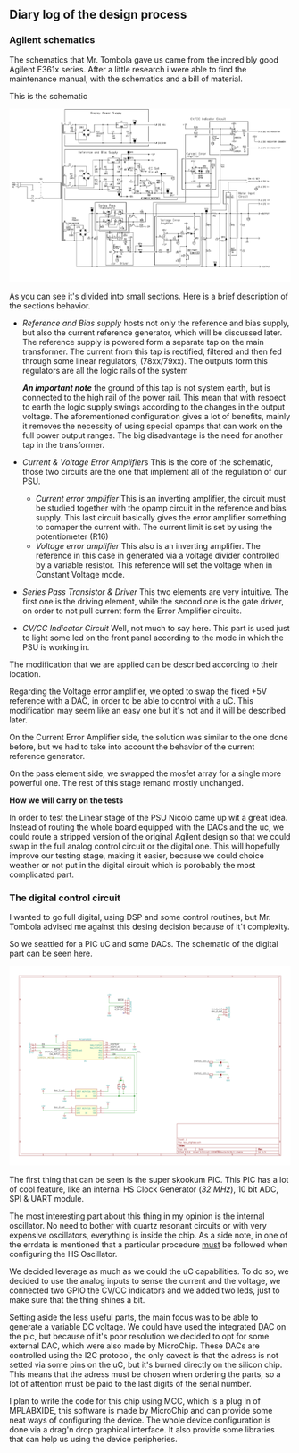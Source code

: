 ## Diary log of the design process

### Agilent schematics

The schematics that Mr. Tombola gave us came from the incredibly good Agilent E361x series. After a little research i were able to find the maintenance manual, with the schematics and a bill of material.

This is the schematic

![diagram](../agilent/diagram.png)

As you can see it's divided into small sections. Here is a brief description of the sections behavior.

* *Reference and Bias supply* hosts not only the reference and bias supply, but also the current reference generator, which will be discussed later. The reference supply is powered form a separate tap on the main transformer. The current from this tap is rectified, filtered and then fed through some linear regulators, (78xx/79xx). The outputs form this regulators are all the logic rails of the system

  ***An important note*** the ground of this tap is not system earth, but is connected to the high rail of the power rail. This mean that with respect to earth the logic supply swings according to the changes in the output voltage. The aforementioned configuration gives a lot of benefits, mainly it removes the necessity of using special opamps that can work on the full power output ranges. The big disadvantage is the need for another tap in the transformer.

* *Current & Voltage Error Amplifier*s This is the core of the schematic, those two circuits are the one that implement all of the regulation of our PSU.

  * *Current error amplifier* This is an inverting amplifier, the circuit must be studied together with the opamp circuit in the reference and bias supply. This last circuit basically gives the error amplifier something to comaper the current with. The current limit is set by using the potentiometer (R16) 
  * *Voltage error amplifier* This also is an inverting amplifier. The reference in this case in generated via a voltage divider controlled by a variable resistor. This reference will set the voltage when in Constant Voltage mode.

* *Series Pass Transistor & Driver* This two elements are very intuitive. The first one is the driving element, while the second one is the gate driver, on order to not pull current form the Error Amplifier circuits.

* *CV/CC Indicator Circuit* Well, not much to say here. This part is used just to light some led on the front panel according to the mode in which the PSU is working in.

The modification that we are applied can be described according to their location.

Regarding the Voltage error amplifier, we opted to swap the fixed +5V reference with a DAC, in order to be able to control with a uC. This modification may seem like an easy one but it's not and it will be described later.

On the Current Error Amplifier side, the solution was similar to the one done before, but we had to take into account the behavior of the current reference generator.

On the pass element side, we swapped the mosfet array for a single more powerful one. The rest of this stage remand mostly unchanged.

**How we will carry on the tests**

In order to test the Linear stage of the PSU Nicolo came up wit a great idea. Instead of routing the whole board equipped with the DACs and the uc, we could route a stripped version of the original Agilent design so that we could swap in the full analog control circuit or the digital one. This will hopefully improve our testing stage, making it easier, because we could choice weather or not put in the digital circuit which is porobably the most complicated part.



### The digital control circuit

I wanted to go full digital, using DSP and some control routines, but Mr. Tombola advised me against this desing decision because of it't complexity.

So we seattled for a PIC uC and some DACs. The schematic of the digital part can be seen here. 

![test_digitale.sch](../kicad_grabs/test_digitale.sch.svg)

The first thing that can be seen is the super skookum PIC. This PIC has a lot of cool feature, like an internal HS Clock Generator (*32 MHz*), 10 bit ADC, SPI & UART module.

The most interesting part about this thing in my opinion is the internal oscillator. No need to bother with quartz resonant circuits or with very expensive oscillators, everything is inside the chip. As a side note, in one of the errdata is mentioned that a particular procedure <u>must</u> be followed when configuring the HS Oscillator.

We decided leverage as much as we could the uC capabilities. To do so, we decided to use the analog inputs  to sense the current and the voltage, we connected two GPIO the CV/CC indicators and we added two leds, just to make sure that the thing shines a bit.

Setting aside the less useful parts, the main focus was to be able to generate a variable DC voltage. We could have used the integrated DAC on the pic, but because of it's poor resolution we decided to opt for some external DAC, which were also made by MicroChip.  These DACs are controlled using the I2C protocol, the only caveat is that the adress is not setted via some pins on the uC, but it's burned directly on the silicon chip. This means that the adress must be chosen when ordering the parts, so a lot of attention must be paid to the last digits of the serial number.

I plan to write the code for this chip using MCC, which is a plug in of MPLABXIDE, this software is made by MicroChip and can provide some neat ways of configuring the device. The whole device configuration is done via a drag'n drop graphical interface. It also provide some libraries that can help us using the device peripheries.

 